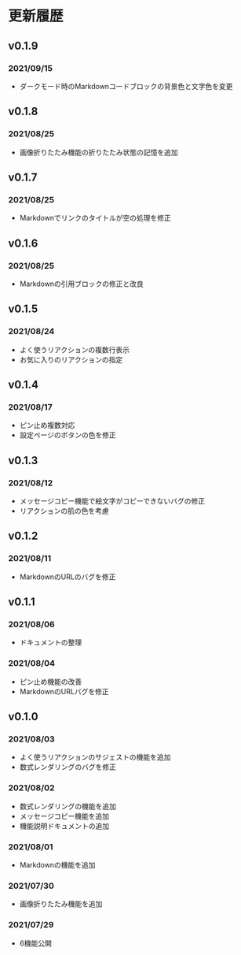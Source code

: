# 更新履歴

## v0.1.9
### 2021/09/15
- ダークモード時のMarkdownコードブロックの背景色と文字色を変更

## v0.1.8
### 2021/08/25
- 画像折りたたみ機能の折りたたみ状態の記憶を追加

## v0.1.7
### 2021/08/25
- Markdownでリンクのタイトルが空の処理を修正

## v0.1.6
### 2021/08/25
- Markdownの引用ブロックの修正と改良

## v0.1.5
### 2021/08/24
- よく使うリアクションの複数行表示
- お気に入りのリアクションの指定

## v0.1.4
### 2021/08/17
- ピン止め複数対応
- 設定ページのボタンの色を修正

## v0.1.3
### 2021/08/12
- メッセージコピー機能で絵文字がコピーできないバグの修正
- リアクションの肌の色を考慮

## v0.1.2
### 2021/08/11
- MarkdownのURLのバグを修正

## v0.1.1
### 2021/08/06
- ドキュメントの整理

### 2021/08/04
- ピン止め機能の改善
- MarkdownのURLバグを修正

## v0.1.0
### 2021/08/03
- よく使うリアクションのサジェストの機能を追加
- 数式レンダリングのバグを修正

### 2021/08/02
- 数式レンダリングの機能を追加
- メッセージコピー機能を追加
- 機能説明ドキュメントの追加

### 2021/08/01
- Markdownの機能を追加

### 2021/07/30
- 画像折りたたみ機能を追加

### 2021/07/29
- 6機能公開

